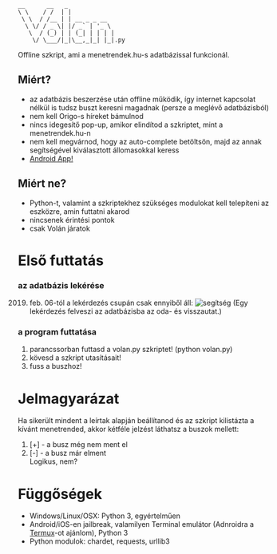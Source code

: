     __      __   _             
    \ \    / /  | |            
     \ \  / /__ | | __ _ _ __  
      \ \/ / _ \| |/ _` | '_ \ 
       \  / (_) | | (_| | | | |
        \/ \___/|_|\__,_|_| |_|.py

Offline szkript, ami a menetrendek.hu-s adatbázissal funkcionál.

## Miért?
+ az adatbázis beszerzése után offline működik, így internet kapcsolat nélkül is tudsz buszt keresni magadnak (persze a meglévő adatbázisból)
+ nem kell Origo-s híreket bámulnod
+ nincs idegesítő pop-up, amikor elindítod a szkriptet, mint a menetrendek.hu-n
+ nem kell megvárnod, hogy az auto-complete betöltsön, majd az annak segítségével kiválasztott állomasokkal keress
+ [Android App!](https://github.com/b9nc9/busfndr)

## Miért ne?
- Python-t, valamint a szkriptekhez szükséges modulokat kell telepíteni az eszközre, amin futtatni akarod 
- nincsenek érintési pontok
- csak Volán járatok

# Első futtatás

### az adatbázis lekérése
2019. feb. 06-tól a lekérdezés csupán csak ennyiből áll:
![segítség](https://raw.githubusercontent.com/b9nc9/volan/master/volan.png)
(Egy lekérdezés felveszi az adatbázisba az oda- és visszautat.)

### a program futtatása
1. parancssorban futtasd a volan.py szkriptet! (python volan.py)
2. kövesd a szkript utasításait!
3. fuss a buszhoz!

# Jelmagyarázat
Ha sikerült mindent a leírtak alapján beállítanod és az szkript kilistázta a kívánt menetrended, akkor kétféle jelzést láthatsz a buszok mellett:
1. [+] - a busz még nem ment el
2. [-] - a busz már elment
<br>Logikus, nem?

# Függőségek
* Windows/Linux/OSX: Python 3, egyértelműen
* Android/iOS-en jailbreak, valamilyen Terminal emulátor (Adnroidra a [Termux](https://termux.com/)-ot ajánlom), Python 3
* Python modulok: chardet, requests, urllib3
